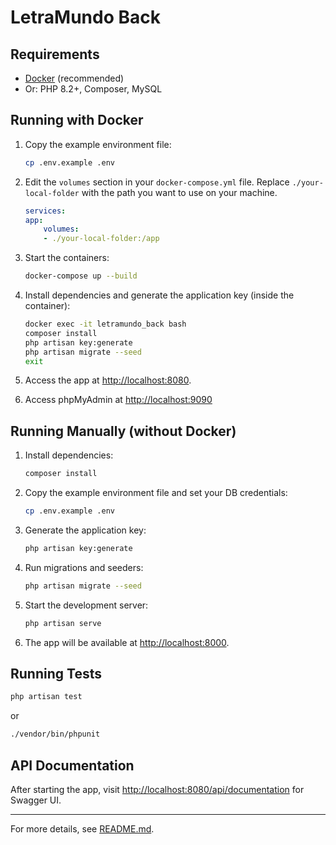 # LetraMundo Back

## Requirements

- [Docker](https://www.docker.com/) (recommended)
- Or: PHP 8.2+, Composer, MySQL

## Running with Docker

1. Copy the example environment file:
   ```sh
   cp .env.example .env
   ```

2. Edit the `volumes` section in your `docker-compose.yml` file. Replace `./your-local-folder` with the path you want to use on your machine.
    ```yaml
    services:
    app:
        volumes:
        - ./your-local-folder:/app
    ```

3. Start the containers:
   ```sh
   docker-compose up --build
   ```

4. Install dependencies and generate the application key (inside the container):
   ```sh
   docker exec -it letramundo_back bash
   composer install
   php artisan key:generate
   php artisan migrate --seed
   exit
   ```

5. Access the app at [http://localhost:8080](http://localhost:8080).

6. Access phpMyAdmin at [http://localhost:9090](http://localhost:9090)

## Running Manually (without Docker)

1. Install dependencies:
   ```sh
   composer install
   ```

2. Copy the example environment file and set your DB credentials:
   ```sh
   cp .env.example .env
   ```

3. Generate the application key:
   ```sh
   php artisan key:generate
   ```

4. Run migrations and seeders:
   ```sh
   php artisan migrate --seed
   ```

5. Start the development server:
   ```sh
   php artisan serve
   ```

6. The app will be available at [http://localhost:8000](http://localhost:8000).

## Running Tests

```sh
php artisan test
```
or
```sh
./vendor/bin/phpunit
```

## API Documentation

After starting the app, visit [http://localhost:8080/api/documentation](http://localhost:8080/api/documentation) for Swagger UI.

---

For more details, see [README.md](README.md).
